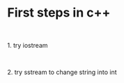 <!DOCTYPE HTML>
<html>
<head>
</head>
<body>
<h1>First steps in c++</h1><br>
<p>1. try iostream</p><br>
<p>2. try sstream to change string into int</p><br>
</body>
</html>
